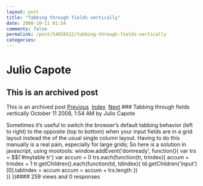 ```yaml
---
layout: post
title: "Tabbing through fields vertically"
date: 2008-10-11 01:54
comments: false
permalink: /post/54058512/tabbing-through-fields-vertically
categories:
---
```


 # Julio Capote
## This is an archived post
This is an archived post
[Previous](../../../posts/2008/09/post/52467447/why-mootools-or-why-not-jquery.html)  [Index](../../../index-2.html)  [Next](../../../posts/2008/10/post/54266325/arrow-key-navigation-for-text-fields.html) ### Tabbing through fields vertically
October 11 2008,  1:54 AM by Julio Capote

Sometimes it’s useful to switch the browser’s default tabbing behavior (left to right) to the opposite (top to bottom) when your input fields are in a grid layout instead the of the usual single column layout. Having to do this manually is a real pain, especially for large grids; So here is a solution in javascript, using mootools:
window.addEvent('domready', function(){
    var trs = $$('#mytable tr')
    var accum = 0
    trs.each(function(tr, trindex){
        accum = trindex + 1
        tr.getChildren().each(function(td, tdindex){
            td.getChildren('input')[0].tabIndex = accum
            accum = accum + trs.length
        })            
    })
})#### 259 views and 0 responses


